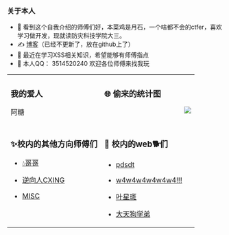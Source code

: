 
 ### 关于本人

- 👋 看到这个自我介绍的师傅们好，本菜鸡是月石，一个啥都不会的ctfer，喜欢学习做开发，现就读防灾科技学院大三。
- ✍️ [博客](https://ysllz.github.io/)（已经不更新了，放在github上了）
- 🤔 最近在学习XSS相关知识，希望能够有师傅指点
- 🏃 本人QQ： 3514520240 欢迎各位师傅来找我玩
<table width="100%">
<tr>
  <td valign="top" width="50%">

### 我的爱人
  阿糖

  </td>
  <td valign="top" width="50%">

### 🌐 偷来的统计图

<img align="right" src="https://github-readme-stats.vercel.app/api?username=ysllz&show_icons=true&icon_color=CE1D2D&text_color=718096&bg_color=ffffff&hide_title=true" />


  </td>
</tr>
<tr>
  <td valign="top" width="50%">

### ✨校内的其他方向师傅们

- [💧哥哥](http://www.starssgo.top/)
- [逆向人CXING](https://www.cnblogs.com/cx1ng)
- [MISC](http://mklkx.github.io/)

  </td>
  <td valign="top" width="50%">

### 🙌 校内的web🐕们

- [pdsdt](http://www.pdsdt.lovepdsdt.com/)
- [w4w4w4w4w4w4!!!](http://w4nder.top/)
- [叶星斑](http://y24.top/)
- [大天狗学弟](https://atmujie.github.io/)

  </td>
</tr>
</table>

